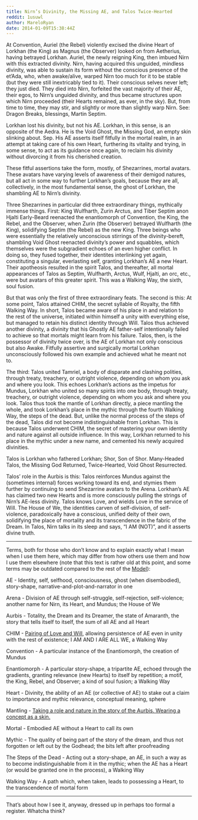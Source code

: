 ```yaml
---
title: Nirn’s Divinity, the Missing AE, and Talos Twice-Hearted
reddit: 1usuwl
author: MareloRyan
date: 2014-01-09T15:38:44Z
---
```


At Convention, Auriel (the Rebel) violently excised the divine Heart of Lorkhan
(the King) as Magnus (the Observer) looked on from Aetherius, having betrayed
Lorkhan. Auriel, the newly reigning King, then imbued Nirn with this extracted
divinity. Nirn, having acquired this unguided, mindless divinity, was able to
sustain its form without the conscious presence of the et’Ada, who, when
awake/alive, warped Nirn too much for it to be stable (but they were still
inextricably tied to it). Their conscious selves never left; they just died.
They died into Nirn, forfeited the vast majority of their AE, their egos, to
Nirn’s unguided divinity, and thus became structures upon which Nirn proceeded
(their Hearts remained, as ever, in the sky). But, from time to time, they may
stir, and slightly or more than slightly warp Nirn. See: Dragon Breaks,
blessings, Martin Septim.

Lorkhan lost his divinity, but not his AE. Lorkhan, in this sense, is an
opposite of the Aedra. He is the Void Ghost, the Missing God, an empty skin
slinking about. Sep. His AE asserts itself fitfully in the mortal realm, in an
attempt at taking care of his own Heart, furthering its vitality and trying, in
some sense, to act as its guidance once again, to reclaim his divinity without
divorcing it from his cherished creation.

These fitful assertions take the form, mostly, of Shezarrines, mortal avatars.
These avatars have varying levels of awareness of their demigod natures, but all
act in some way to further Lorkhan’s goals, because they are all, collectively,
in the most fundamental sense, the ghost of Lorkhan, the shambling AE to Nirn’s
divinity.

Three Shezarrines in particular did three extraordinary things, mythically
immense things. First: King Wulfharth, Zurin Arctus, and Tiber Septim anon
Hjalti Early-Beard reenacted the enantiomorph of Convention, the King, the
Rebel, and the Observer, when Zurin (the Observer) betrayed Wulfharth (the
King), solidifying Septim (the Rebel) as the new King. Three beings who were
essentially the relatively unconscious stirrings of the divinity-bereft,
shambling Void Ghost reenacted divinity’s power and squabbles, which themselves
were the subgradient echoes of an even higher conflict. In doing so, they fused
together, their identites interlinking yet again, constituting a singular,
everlasting self, granting Lorkhan’s AE a new Heart. Their apotheosis resulted
in the spirit Talos, and thereafter, all mortal appearances of Talos as Septim,
Wulfharth, Arctus, Wulf, Hjalti, an orc, etc., were but avatars of this greater
spirit. This was a Walking Way, the sixth, soul fusion.

But that was only the first of three extraordinary feats. The second is this: At
some point, Talos attained CHIM, the secret syllable of Royalty, the fifth
Walking Way. In short, Talos became aware of his place in and relation to the
rest of the universe, initiated within himself a unity with everything else, but
managed to retain his distinct identity through Will. Talos thus achieved
another divinity, a divinity that his Ghostly AE father-self intentionally
failed to achieve so that mortals might learn from his failure. Talos, then, is
the possessor of divinity twice over, is the AE of Lorkhan not only conscious
but also Awake. Fitfully assertive and surgically mortal Lorkhan unconsciously
followed his own example and achieved what he meant not to.

The third: Talos united Tamriel, a body of disparate and clashing polities,
through treaty, treachery, or outright violence, depending on whom you ask and
where you look. This echoes Lorkhan’s actions as the impetus for Mundus, Lorkhan
who united so many spirits into one body, through treaty, treachery, or outright
violence, depending on whom you ask and where you look. Talos thus took the
mantle of Lorkhan directly, a piece mantling the whole, and took Lorkhan’s place
in the mythic through the fourth Walking Way, the steps of the dead. But, unlike
the normal process of the steps of the dead, Talos did not become
indistinguishable from Lorkhan. This is because Talos underwent CHIM, the secret
of mastering your own identity and nature against all outside influence. In this
way, Lorkhan returned to his place in the mythic under a new name, and cemented
his newly acquired divinities.

Talos is Lorkhan who fathered Lorkhan; Shor, Son of Shor. Many-Headed Talos, the
Missing God Returned, Twice-Hearted, Void Ghost Resurrected.

Talos’ role in the Aurbis is this: Talos reinforces Mundus against the
(sometimes internal) forces working toward its end, and stymies them further by
continuing to send Shezarrine avatars to the Arena. Lorkhan’s AE has claimed two
new Hearts and is more consciously pulling the strings of Nirn’s AE-less
divinity. Talos knows Love, and wields Love in the service of Will. The House of
We, the identities carven of self-division, of self-violence, paradoxically have
a conscious, unified deity of their own, solidifying the place of mortality and
its transcendence in the fabric of the Dream. In Talos, Nirn talks in its sleep
and says, “I AM (NOT)”, and it asserts divine truth.

---

Terms, both for those who don’t know and to explain exactly what I mean when I
use them here, which may differ from how others use them and how I use them
elsewhere (note that this text is rather old at this point, and some terms may
be outdated compared to the rest of the [Model][0]):

AE - Identity, self, selfhood, consciousness, ghost (when disembodied),
story-shape, narrative-and-plot-and-narrator in one

Arena - Division of AE through self-struggle, self-rejection, self-violence;
another name for Nirn, its Heart, and Mundus; the House of We

Aurbis - Totality, the Dream and its Dreamer, the state of Amaranth, the story
that tells itself to itself, the sum of all AE and all Heart

CHIM - [Pairing of Love and Will][1], allowing persistence of AE even in unity
with the rest of existence; I AM AND I ARE ALL WE, a Walking Way

Convention - A particular instance of the Enantiomorph, the creation of Mundus

Enantiomorph - A particular story-shape, a tripartite AE, echoed through the
gradients, granting relevance (new Hearts) to itself by repetition; a motif, the
King, Rebel, and Observer; a kind of soul fusion; a Walking Way

Heart - Divinity, the ability of an AE (or collective of AE) to stake out a
claim to importance and mythic relevance, conceptual meaning, sphere

Mantling - [Taking a role and nature in the story of the Aurbis. Wearing a
concept as a skin.][2]

Mortal - Embodied AE without a Heart to call its own

Mythic - The quality of being part of the story of the dream, and thus not
forgotten or left out by the Godhead; the bits left after proofreading

The Steps of the Dead - Acting out a story-shape, an AE, in such a way as to
become indistinguishable from it in the mythic; when the AE has a Heart (or
would be granted one in the process), a Walking Way

Walking Way - A path which, when taken, leads to possessing a Heart, to the
transcendence of mortal form

---

That’s about how I see it, anyway, dressed up in perhaps too formal a register.
Whatcha think?

[0]: /r/GodheadModel
[1]: https://old.reddit.com/r/teslore/comments/24wmh2/chim_mastery_and_domain_will_and_love/
[2]: https://old.reddit.com/r/teslore/comments/1usuwl/nirns_divinity_the_missing_ae_and_talos/
